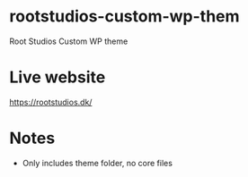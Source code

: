 # rootstudios-custom-wp-them
Root Studios Custom WP theme

# Live website
https://rootstudios.dk/

# Notes
- Only includes theme folder, no core files
